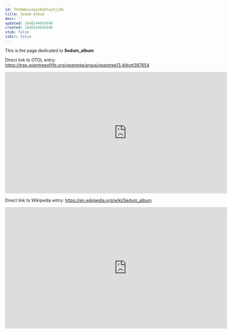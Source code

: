 ```yaml
---
id: fhk9dmza1qaz0ybfeytjjdh
title: Sedum Album
desc: ''
updated: 1648144045696
created: 1648144045696
stub: false
isDir: false
---
```

This is the page dedicated to **Sedum_album**


Direct link to OTOL entry: https://tree.opentreeoflife.org/opentree/argus/opentree13.4@ott387654



<html>
    <body>
    <iframe src="https://tree.opentreeoflife.org/opentree/argus/opentree13.4@ott387654"
    width="800" height="400" frameborder="0" allowfullscreen> </iframe>
    </body>
</html>
    


Direct link to Wikipedia entry: https://en.wikipedia.org/wiki/Sedum_album



<html>
    <body>
    <iframe src="https://en.wikipedia.org/wiki/Sedum_album"
    width="800" height="400" frameborder="0" allowfullscreen> </iframe>
    </body>
</html>
    

